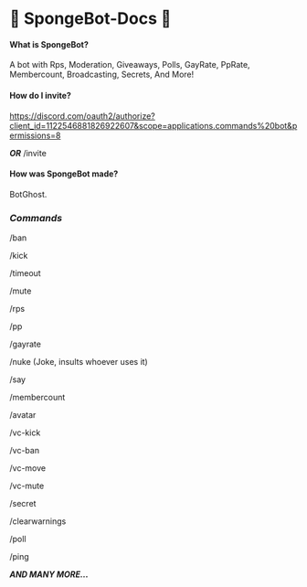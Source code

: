 # 🧽  SpongeBot-Docs  🧽
#### **What is SpongeBot?**

A bot with Rps, Moderation, Giveaways, Polls,  GayRate, PpRate, Membercount, Broadcasting, Secrets, And More!

#### **How do I invite?**

https://discord.com/oauth2/authorize?client_id=1122546881826922607&scope=applications.commands%20bot&permissions=8

***OR*** /invite

#### **How was SpongeBot made?**

BotGhost.

### ***Commands***

/ban

/kick

/timeout

/mute

/rps

/pp

/gayrate

/nuke (Joke, insults whoever uses it)

/say

/membercount

/avatar

/vc-kick

/vc-ban

/vc-move

/vc-mute

/secret

/clearwarnings

/poll

/ping

***AND MANY MORE...***


